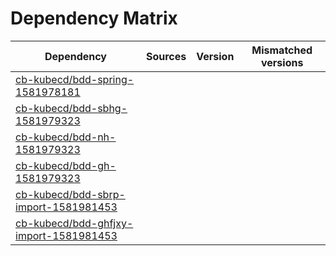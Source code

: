 # Dependency Matrix

Dependency | Sources | Version | Mismatched versions
---------- | ------- | ------- | -------------------
[cb-kubecd/bdd-spring-1581978181](https://github.com/cb-kubecd/bdd-spring-1581978181.git) |  | []() | 
[cb-kubecd/bdd-sbhg-1581979323](https://github.com/cb-kubecd/bdd-sbhg-1581979323.git) |  | []() | 
[cb-kubecd/bdd-nh-1581979323](https://github.com/cb-kubecd/bdd-nh-1581979323.git) |  | []() | 
[cb-kubecd/bdd-gh-1581979323](https://github.com/cb-kubecd/bdd-gh-1581979323.git) |  | []() | 
[cb-kubecd/bdd-sbrp-import-1581981453](https://github.com/cb-kubecd/bdd-sbrp-import-1581981453.git) |  | []() | 
[cb-kubecd/bdd-ghfjxy-import-1581981453](https://github.com/cb-kubecd/bdd-ghfjxy-import-1581981453.git) |  | []() | 

